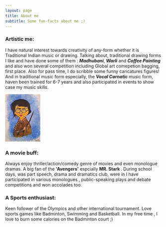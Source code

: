 ```yaml
---
layout: page
title: About me
subtitle: Some fun-facts about me ;)
---
```




### Artistic me:

I have natural interest towards creativity of any-form whether it is Traditional Indian music or drawing. Talking about, traditional drawing forms I like and have done some of them : <em><b> Madhubani</b></em>, <em><b> Warli</b></em> and <em><b> Coffee Painting</b></em> and also won several competition including Global art comepetion bagging, first place. Also for pass time, I do scribble some funny caricatures figures!<br> And in traditional music form especially, the <em><b>Vocal Carnatic </b></em> music form, haven been trained for 6-7 years and also participated in events to show case my music skills.

![Unknown-3](https://github.com/SumaAcharya/sumaacharya.github.io/blob/master/assets/img/Unknown-4.jpeg)



### A movie buff:

Always enjoy thriller/action/comedy genre of movies and even monologue dramas. A big fan of the <b> 'Avengers'</b> espcially <b> MR. Stark </b>. During school days, was part speech, drama and dramatics club, were in I have participated in various monologues , public-speaking plays and debate competitions and won accolades too.


### A Sports enthusiast:

Keen follower of the Olympics and other international tournament. Love sports games like Badminton, Swimming and Basketball. In my free time , I love to burn some calories on the Badminton court ;)




